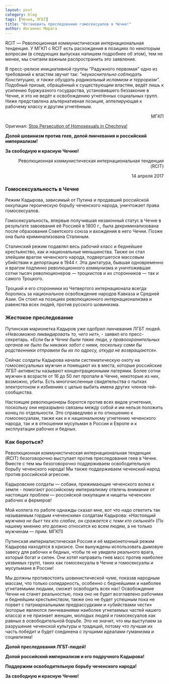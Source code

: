 ```yaml
---
layout: post
category: blog
tags: [Чечня, ЛГБТ]
title: "Остановить преследование гомосексуалов в Чечне!"
author: Иоганнес Морага
---
```


RCIT — Революционная коммунистическая интернациональная тенденция. У МГКП с RCIT есть расхождения в позициях по некоторым вопросам (в следующих выпусках напишем подробнее об этом), тем не менее, мы считаем важным распространить это заявление.

В пресс-релизе инициативной группы "Радужного первомая" одно из требований к властям звучит так: *"неукоснительно соблюдать Конституцию, а также обуздать радикальный исламизм и терроризм".* Подобный призыв, обращённый к существующим властям, ведёт лишь к усилению буржуазного государства, установившего беззаконие в Чечне, и это не ведёт к освобождению угнетённых социальных групп. Ниже представлена альтернативная позиция, аппелирующая к рабочему классу и другим угнетённым.

<p style="text-align: right;">МГКП</p>

Оригинал: [Stop Persecution of Homosexuals in Chechnya!](https://www.thecommunists.net/worldwide/europe/persecution-of-homosexuals-in-chechnya/)

**Долой шовинизм против геев, долой линчевания и российский империализм!**

**За свободную и красную Чечню!**

<p style="text-align: right;">Революционная коммунистическая интернациональная тенденция (RCIT)</p>
<p style="text-align: right;">14 апреля 2017</p>

### Гомосексуальность в Чечне #
Режим Кадырова, зависимый от Путина и продавший российской оккупации героическую борьбу чеченского народа, уничтожает права гомосексуалов.

Гомосексуальность, впервые получившая незаконный статус в Чечне в результате завоевания её Россией в 1800 г., была декриминализована после образования Советского союза и вхождения в него Чечни. Позже она была криминализована Сталиным.

Сталинский режим подавлял весь рабочий класс и беднейшее крестьянство, как и национальные меньшинства. Также он стал злейшим врагом чеченского народа, подвергшегося массовым убийствам и депортации в 1944 г. Эта диктатура, бывшая одновременно и врагом подлинно революционного коммунизма и уничтожившая сотни тысяч революционеров — троцкистов и их сторонников — так и самого Троцкого.

Троцкий и его сторонники из Четвертого интернационала всегда боролись за национальное освобождение народов Кавказа и Средней Азии. Он стоял на позициях революционного интернационализма и равенства всех людей, против русского шовинизма.

### Жестокое преследование #
Путинская марионетка Кадыров уже одобрил линчевания ЛГБТ людей. *«Невозможно ликвидировать то, чего нет»,* - заявил его пресс-секретарь. *«Если бы в Чечне были такие люди, у правоохранительных органов не было бы никаких забот с ними, поскольку сами бы родственники отправили бы их по адресу, откуда не возвращаются».*

Сейчас солдаты Кадырова начали систематическую охоту на гомосексуальных мужчин и помещают их в места, которые российские ЛГБТ-активисты называют концентрационными лагерями. Более сотни мужчин в возрасте от 16 до 50 лет пропали в Чечне, некоторые из них, возможно, убиты. Есть многочисленные свидетельства о пытках электротоком и избиениях с   целью выбить имена других членов гей-сообщества.

Настоящие революционеры борются против всех видов угнетения, поскольку они неразрывно связаны между собой и им нельзя положить конец по отдельности. Это справедливо и по отношению к гомосексуалам, также как и к национальному угнетению чеченского народа, так и в отношении мусульман в России и Европе и к эксплуатации рабочих и бедных.

### Как бороться? #
Революционная коммунистическая интернациональная тенденция (RCIT) безоговорочно выступает против преследования геев в Чечне. Вместе с тем мы безоговорочно поддерживаем освободительную борьбу чеченского народа! Мы также поддерживаем чеченский народ против российской агрессии.

Кадыровские солдаты — собаки, прижимающие чеченского волка к земле - помогают российскому империализму отвлечь внимание от настоящих проблем — российской оккупации и нищеты чеченских рабочих и фермеров!

Мой коллега по работе однажды сказал мне, вот что надо ответить так называемым гордым «чеченским» солдатам Кадырова: *«Настоящий мужчина не бьет тех кто слабее, он сражается с теми кто сильней!»* (По нашему мнению это должно относится ко всем людям, а не только мужчинам — прим. МГКП)

Путинская империалистическая Россия и её марионеточный режим Кадырова находятся в кризисе. Они вынуждены использовать дымовую завесу для рабочих и бедных, чтобы те не увидели реального врага, который богат и силен. Они хотят направить гнев масс против наиболее уязвимых групп, таких как гомосексуалы в Чечне и гомосексуалы и мусульмане в России!

Мы должны противостоять шовинистической чуме, показав народным массам, что только солидарность, особенно с беднейшими и наиболее угнетаемыми людьми, сможет освободить всех нас! Освобождение Чечни не станет реальностью, пока оно не будет возглавлено рабочими и беднейшим крестьянством, также оно не будет успешным пока не порвет с патриархальными предрассудками и «убийствами чести» (которые являются линчеваниями наиболее угнетаемых частей нашего класса) и не признает женщин, молодых людей и гомосексуалов как равных в освободительной борьбе. Это не значит, что мы выступаем за разрушение чеченской культуры и традиций, потому что лучшая их часть победит и будет соединена с лучшими идеалами гуманизма и социализма!

**Долой преследования ЛГБТ-людей!**

**Долой российский империализм и его подручного Кадырова!**

**Поддержим освободительную борьбу чеченского народа!**

**За свободную и красную Чечню!**